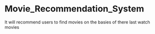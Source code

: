 # Movie_Recommendation_System
It will recommend users to find movies on the basies  of there last watch movies
